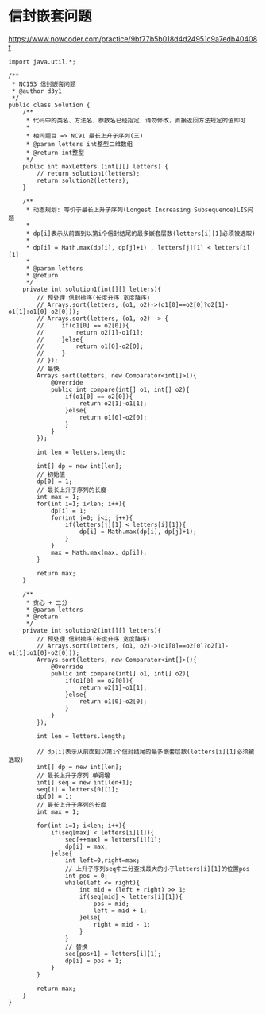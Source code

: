 # 信封嵌套问题
https://www.nowcoder.com/practice/9bf77b5b018d4d24951c9a7edb40408f

    import java.util.*;
    
    /**
     * NC153 信封嵌套问题
     * @author d3y1
     */
    public class Solution {
        /**
         * 代码中的类名、方法名、参数名已经指定，请勿修改，直接返回方法规定的值即可
         *
         * 相同题目 => NC91 最长上升子序列(三)
         * @param letters int整型二维数组
         * @return int整型
         */
        public int maxLetters (int[][] letters) {
            // return solution1(letters);
            return solution2(letters);
        }
    
        /**
         * 动态规划: 等价于最长上升子序列(Longest Increasing Subsequence)LIS问题
         *
         * dp[i]表示从前面到以第i个信封结尾的最多嵌套层数(letters[i][1]必须被选取)
         *
         * dp[i] = Math.max(dp[i], dp[j]+1) , letters[j][1] < letters[i][1]
         *
         * @param letters
         * @return
         */
        private int solution1(int[][] letters){
            // 预处理 信封排序(长度升序 宽度降序)
            // Arrays.sort(letters, (o1, o2)->(o1[0]==o2[0]?o2[1]-o1[1]:o1[0]-o2[0]));
            // Arrays.sort(letters, (o1, o2) -> {
            //     if(o1[0] == o2[0]){
            //         return o2[1]-o1[1];
            //     }else{
            //         return o1[0]-o2[0];
            //     }
            // });
            // 最快
            Arrays.sort(letters, new Comparator<int[]>(){
                @Override
                public int compare(int[] o1, int[] o2){
                    if(o1[0] == o2[0]){
                        return o2[1]-o1[1];
                    }else{
                        return o1[0]-o2[0];
                    }
                }
            });
    
            int len = letters.length;
    
            int[] dp = new int[len];
            // 初始值
            dp[0] = 1;
            // 最长上升子序列的长度
            int max = 1;
            for(int i=1; i<len; i++){
                dp[i] = 1;
                for(int j=0; j<i; j++){
                    if(letters[j][1] < letters[i][1]){
                        dp[i] = Math.max(dp[i], dp[j]+1);
                    }
                }
                max = Math.max(max, dp[i]);
            }
    
            return max;
        }
    
        /**
         * 贪心 + 二分
         * @param letters
         * @return
         */
        private int solution2(int[][] letters){
            // 预处理 信封排序(长度升序 宽度降序)
            // Arrays.sort(letters, (o1, o2)->(o1[0]==o2[0]?o2[1]-o1[1]:o1[0]-o2[0]));
            Arrays.sort(letters, new Comparator<int[]>(){
                @Override
                public int compare(int[] o1, int[] o2){
                    if(o1[0] == o2[0]){
                        return o2[1]-o1[1];
                    }else{
                        return o1[0]-o2[0];
                    }
                }
            });
    
            int len = letters.length;
    
            // dp[i]表示从前面到以第i个信封结尾的最多嵌套层数(letters[i][1]必须被选取)
            int[] dp = new int[len];
            // 最长上升子序列 单调增
            int[] seq = new int[len+1];
            seq[1] = letters[0][1];
            dp[0] = 1;
            // 最长上升子序列的长度
            int max = 1;
    
            for(int i=1; i<len; i++){
                if(seq[max] < letters[i][1]){
                    seq[++max] = letters[i][1];
                    dp[i] = max;
                }else{
                    int left=0,right=max;
                    // 上升子序列seq中二分查找最大的小于letters[i][1]的位置pos
                    int pos = 0;
                    while(left <= right){
                        int mid = (left + right) >> 1;
                        if(seq[mid] < letters[i][1]){
                            pos = mid;
                            left = mid + 1;
                        }else{
                            right = mid - 1;
                        }
                    }
                    // 替换
                    seq[pos+1] = letters[i][1];
                    dp[i] = pos + 1;
                }
            }
    
            return max;
        }
    }
    

